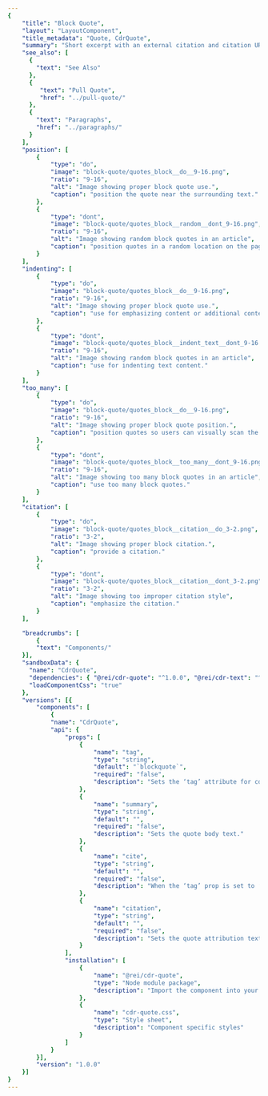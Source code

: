 ```yaml
---
{
    "title": "Block Quote",
    "layout": "LayoutComponent",
    "title_metadata": "Quote, CdrQuote",
    "summary": "Short excerpt with an external citation and citation URL that is set off from the main body of text",
    "see_also": [
      {
        "text": "See Also"
      },
      {
         "text": "Pull Quote",
         "href": "../pull-quote/"
      },
      {
        "text": "Paragraphs",
        "href": "../paragraphs/"
      }
    ],
    "position": [
        {
            "type": "do",
            "image": "block-quote/quotes_block__do__9-16.png",
            "ratio": "9-16",
            "alt": "Image showing proper block quote use.",
            "caption": "position the quote near the surrounding text."
        },
        {
            "type": "dont",
            "image": "block-quote/quotes_block__random__dont_9-16.png",
            "ratio": "9-16",
            "alt": "Image showing random block quotes in an article",
            "caption": "position quotes in a random location on the page."
        }
    ],
    "indenting": [
        {
            "type": "do",
            "image": "block-quote/quotes_block__do__9-16.png",
            "ratio": "9-16",
            "alt": "Image showing proper block quote use.",
            "caption": "use for emphasizing content or additional content."
        },
        {
            "type": "dont",
            "image": "block-quote/quotes_block__indent_text__dont_9-16.png",
            "ratio": "9-16",
            "alt": "Image showing random block quotes in an article",
            "caption": "use for indenting text content."
        }
    ],
    "too_many": [
        {
            "type": "do",
            "image": "block-quote/quotes_block__do__9-16.png",
            "ratio": "9-16",
            "alt": "Image showing proper block quote position.",
            "caption": "position quotes so users can visually scan the page."
        },
        {
            "type": "dont",
            "image": "block-quote/quotes_block__too_many__dont_9-16.png",
            "ratio": "9-16",
            "alt": "Image showing too many block quotes in an article",
            "caption": "use too many block quotes."
        }
    ],
    "citation": [
        {
            "type": "do",
            "image": "block-quote/quotes_block__citation__do_3-2.png",
            "ratio": "3-2",
            "alt": "Image showing proper block citation.",
            "caption": "provide a citation."
        },
        {
            "type": "dont",
            "image": "block-quote/quotes_block__citation__dont_3-2.png",
            "ratio": "3-2",
            "alt": "Image showing too improper citation style",
            "caption": "emphasize the citation."
        }
    ],

    "breadcrumbs": [
        {
        "text": "Components/"
    }],
    "sandboxData": {
      "name": "CdrQuote",
      "dependencies": { "@rei/cdr-quote": "^1.0.0", "@rei/cdr-text": "^1.0.0" },
      "loadComponentCss": "true"
    },
    "versions": [{
        "components": [
            {
            "name": "CdrQuote",
            "api": {
                "props": [
                    {
                        "name": "tag",
                        "type": "string",
                        "default": "`blockquote`",
                        "required": "false",
                        "description": "Sets the ‘tag’ attribute for cdr-quote to define the root HTML element. Possible values: {  ‘blockquote’  |  ‘aside’  |  ‘q’  |  ‘div’  }"
                    },
                    {
                        "name": "summary",
                        "type": "string",
                        "default": "",
                        "required": "false",
                        "description": "Sets the quote body text."
                    },
                    {
                        "name": "cite",
                        "type": "string",
                        "default": "",
                        "required": "false",
                        "description": "When the ‘tag’ prop is set to ‘blockquote’ provide a URL to the quote’s source. This does not render but is available to screen readers and search engines."
                    },
                    {
                        "name": "citation",
                        "type": "string",
                        "default": "",
                        "required": "false",
                        "description": "Sets the quote attribution text."
                    }
                ],
                "installation": [
                    {
                        "name": "@rei/cdr-quote",
                        "type": "Node module package",
                        "description": "Import the component into your project"
                    },
                    {
                        "name": "cdr-quote.css",
                        "type": "Style sheet",
                        "description": "Component specific styles"
                    }
                ]
            }
        }],
        "version": "1.0.0"
    }]
}
---
```


<cdr-doc-tabs>
<template slot="Overview">
<cdr-doc-table-of-contents-shell tab-name="Overview">

## Default

Default block quote can be used with the following HTML tags: `<p>`, `<div>`, `<aside>`. This is responsive with styles for XS breakpoint

<cdr-doc-example-code-pair :background-toggle="false" repository-href="https://github.com/rei/rei-cedar/tree/18.09.2/src/components/quote" :sandbox-data="$page.frontmatter.sandboxData">

```html
<div>
  <cdr-quote
        modifier="block"
        summary="Stewardship is a choice and a mindset. It means that we look at our business differently, and we take individual responsibility for making a positive, lasting impact."
        citation="Jerry Stritzke, REI President and CEO"
      />
</div>
```

</cdr-doc-example-code-pair>

## Accessibility

To ensure that usage of this component complies with accessibility guidelines:

- All recommendations listed for [Paragraphs](../paragraphs/?active-link=accessibility) component apply to this component
- Do not use this component to indent text. Screen readers use the `<blockquote>` element to:
  - Provide semantic understanding of page content by announcing blockquote as quote
  - Define a sectioning root in HTML5, which means that any  `<h1>` - `<h6>`  elements it contains don’t become part of the document’s outline
- To make the blockquote content accessible, use the `<cite>` attribute with a valid URL

<br>

This component has compliance with WCAG guidelines by:

- Adding a `<cite>` element to refer to the source of the quote

</cdr-doc-table-of-contents-shell>
</template>

<template slot="Design Guidelines">
  <cdr-doc-table-of-contents-shell tab-name="Design Guidelines">

## Use when

- Highlighting valuable customer feedback
- Encouraging a customer to try out an experience or product

### Don't use when

- Pulling a direct quote from an article. Instead, use [Pull Quote](../pull-quote/)
- Displaying for a decorative treatment only

## Content

To make the block quote content accessible, following these rules:

- Must be quoted from another source, whose address, if it has one, may be cited in the `<cite>` attribute
- If the `<cite>` attribute is present:
  - Must be a valid URL
  - Link only to canonical end-state URLs with no parameter appended
  - Capitalize the cited source title the same as the author does
- For more information, see [REI Confluence Accessible Patterns: Quotes](https://confluence.rei.com/display/accessibility/Quote)

## Behavior

Use a block quote for emphasizing content that has a close and significant relationship with the surrounding text and will help users to visually scan the page.

<br/>

<do-dont :examples="$page.frontmatter.position" />

<do-dont :examples="$page.frontmatter.indenting" />

<do-dont :examples="$page.frontmatter.too_many" />

<br>

Provide a citation to the external source and if available, the URL address.

<br>

<do-dont :examples="$page.frontmatter.citation" />

## Responsiveness

When block quotes are displayed in at XS breakpoints, the text will use a smaller font size.

  </cdr-doc-table-of-contents-shell>
</template>

<template slot="API">
<cdr-doc-table-of-contents-shell>

## Props

<cdr-doc-api type="prop" :api-data="$page.frontmatter.versions[0].components[0].api.props" />

## Installation

Resources are available within the [CdrQuote package:](https://www.npmjs.com/package/@rei/cdr-quote)

<cdr-doc-api type="installation" />

- Component: `@rei/cdr-quote`
- Component styles: `cdr-quote.css`

<br/>

To incorporate the required assets for a component, use the following steps:

### 1. Install using NPM

Install the **CdrQuote** package using `npm` in your terminal:

_Terminal_

```bash
import "@rei/cdr-quote/dist/cdr-quote.css";
```

### 2. Import dependencies

_main.js_

```javascript
// import your required CSS.
import "@rei/cdr-link/dist/cdr-quote.css";
```

### 3. Add component to a template

_local.vue_

```vue
<template>
  <cdr-quote
     cite="https://www.rei.com/stewardship"
     summary="As a co-op, we’re a different kind of company.
     We put purpose before profits and act with the long-term
     interests of our members in mind. Being a co-op also means
     we engage with our community and believe in collective
     accountability."
    citation="REI Stewardship"
 />
</template>

<script>
import { CdrQuote } from '@rei/cdr-quote';
export default {
  ...
  components: {
     CdrQuote
  }
}
</script>
```

</cdr-doc-table-of-contents-shell>
</template>

<template slot="History">

## 1.0.0

- Includes support for Block Quote component
- Includes support for Pull Quote component
- Link to full dev [changelog](https://github.com/rei/rei-cedar/blob/18.09.2/src/components/quote/CHANGELOG.md)

</template>
</cdr-doc-tabs>
